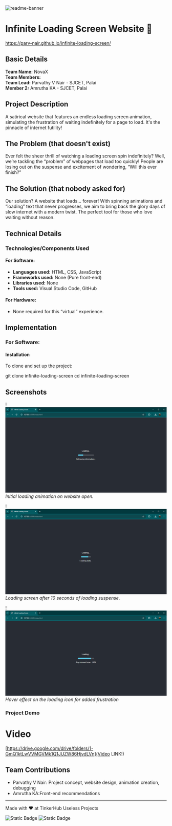 <img width="1280" alt="readme-banner" src="https://github.com/user-attachments/assets/35332e92-44cb-425b-9dff-27bcf1023c6c">

# Infinite Loading Screen Website 🎯
https://parv-nair.github.io/infinite-loading-screen/

## Basic Details
**Team Name:** NovaX  
**Team Members:**  
**Team Lead:** Parvathy V Nair - SJCET, Palai  
**Member 2:** Amrutha KA - SJCET, Palai  

## Project Description
A satirical website that features an endless loading screen animation, simulating the frustration of waiting indefinitely for a page to load. It's the pinnacle of internet futility!

## The Problem (that doesn't exist)
Ever felt the sheer thrill of watching a loading screen spin indefinitely? Well, we’re tackling the “problem” of webpages that load too quickly! People are losing out on the suspense and excitement of wondering, “Will this ever finish?”

## The Solution (that nobody asked for)
Our solution? A website that loads... forever! With spinning animations and “loading” text that never progresses, we aim to bring back the glory days of slow internet with a modern twist. The perfect tool for those who love waiting without reason.

## Technical Details

### Technologies/Components Used

#### For Software:
- **Languages used:** HTML, CSS, JavaScript
- **Frameworks used:** None (Pure front-end)
- **Libraries used:** None
- **Tools used:** Visual Studio Code, GitHub

#### For Hardware:
- None required for this “virtual” experience.

## Implementation

### For Software:

#### Installation
To clone and set up the project:

git clone infinite-loading-screen
cd infinite-loading-screen

## Screenshots 
!<img src="assets/retrievinginfo.png" width="auto" height="auto">
*Initial loading animation on website open.*

!<img src="assets/loadingdata.png" width="auto" height="auto">
*Loading screen after 10 seconds of loading suspense.*

!<img src="assets/anymomentnow.png" width="auto" height="auto">
*Hover effect on the loading icon for added frustration*


### Project Demo
# Video
[https://drive.google.com/drive/folders/1-GmQ1ktLwVVMGVMk1Q1JUZW86HjvdLVn](Video LINK!)



## Team Contributions
- Parvathy V Nair: Project concept, website design, animation creation, debugging
- Amrutha KA:Front-end recommendations

---
Made with ❤️ at TinkerHub Useless Projects 

![Static Badge](https://img.shields.io/badge/TinkerHub-24?color=%23000000&link=https%3A%2F%2Fwww.tinkerhub.org%2F)
![Static Badge](https://img.shields.io/badge/UselessProject--24-24?link=https%3A%2F%2Fwww.tinkerhub.org%2Fevents%2FQ2Q1TQKX6Q%2FUseless%2520Projects)


